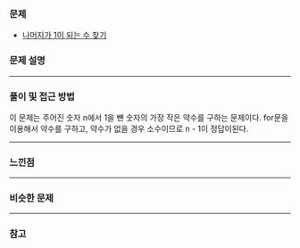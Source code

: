 ### 문제

- [나머지가 1이 되는 수 찾기](https://programmers.co.kr/learn/courses/30/lessons/87389)

### 문제 설명

---

### 풀이 및 접근 방법

이 문제는 주어진 숫자 n에서 1을 뺸 숫자의 가장 작은 약수를 구하는 문제이다.
for문을 이용해서 약수를 구하고, 약수가 없을 경우 소수이므로 n - 1이 정답이된다.

---

### 느낀점


---

### 비슷한 문제

---

### 참고
